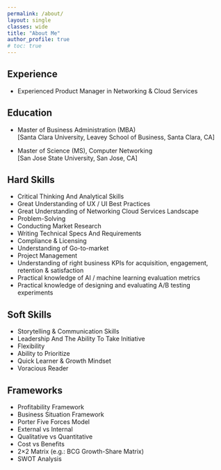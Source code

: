 ```yaml
---
permalink: /about/
layout: single
classes: wide
title: "About Me"
author_profile: true
# toc: true
---
```


## Experience

* Experienced Product Manager in Networking & Cloud Services

## Education

* Master of Business Administration (MBA) <br/>
  [Santa Clara University, Leavey School of Business, Santa Clara, CA]
  
* Master of Science (MS), Computer Networking <br/>
  [San Jose State University, San Jose, CA]
 

## Hard Skills

* Critical Thinking And Analytical Skills
* Great Understanding of UX / UI Best Practices
* Great Understanding of Networking Cloud Services Landscape
* Problem-Solving
* Conducting Market Research
* Writing Technical Specs And Requirements
* Compliance & Licensing
* Understanding of Go-to-market
* Project Management
* Understanding of right business KPIs for acquisition, engagement, retention & satisfaction
* Practical knowledge of AI / machine learning evaluation metrics
* Practical knowledge of designing and evaluating A/B testing experiments

## Soft Skills
* Storytelling & Communication Skills
* Leadership And The Ability To Take Initiative 
* Flexibility
* Ability to Prioritize
* Quick Learner & Growth Mindset
* Voracious Reader

## Frameworks
* Profitability Framework
* Business Situation Framework
* Porter Five Forces Model
* External vs Internal
* Qualitative vs Quantitative
* Cost vs Benefits
* 2×2 Matrix (e.g.: BCG Growth-Share Matrix)
* SWOT Analysis
